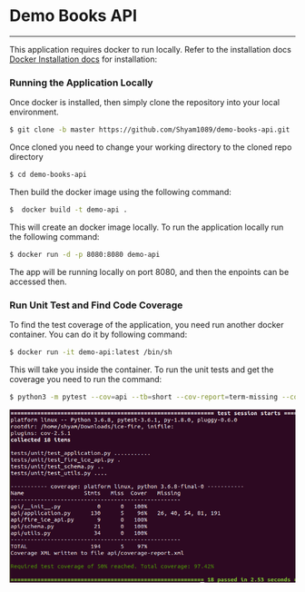 # Demo Books API
***
This application requires docker to run locally. Refer to the installation docs [Docker Installation docs](https://docs.docker.com/install/) for installation:


### Running the Application Locally

Once docker is installed, then simply clone the repository into your local environment. 
```sh
$ git clone -b master https://github.com/Shyam1089/demo-books-api.git
```
Once cloned you need to change your working directory to the cloned repo directory
```sh
$ cd demo-books-api
```
Then build the docker image using the following command:
```sh
$  docker build -t demo-api .
```
This will create an docker image locally. To run the application locally run the following command:
```sh
$ docker run -d -p 8080:8080 demo-api
```
The app will be running locally on port 8080, and then the enpoints can be accessed then.


### Run Unit Test and Find Code Coverage

To find the test coverage of the application, you need run another docker container. You can do it by following command:
```sh
$ docker run -it demo-api:latest /bin/sh
```
This will take you inside the container. To run the unit tests and get the coverage you need to run the command:
```sh
$ python3 -m pytest --cov=api --tb=short --cov-report=term-missing --cov-report=xml:api/coverage-report.xml  --cov-fail-under=50  tests/unit
```

![Current coverage of the tests are 97.42% and detailed coverage report can be found at : api/coverage-report.xml](result.png)
